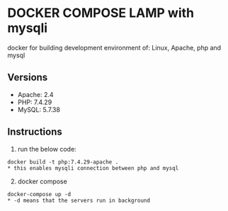 # DOCKER COMPOSE LAMP with mysqli

docker for building development environment of: Linux, Apache, php and mysql

## Versions

- Apache: 2.4
- PHP: 7.4.29
- MySQL: 5.7.38

## Instructions

  1. run the below code:

    docker build -t php:7.4.29-apache .
    * this enables mysqli connection between php and mysql

  2. docker compose

    docker-compose up -d
    * -d means that the servers run in background

